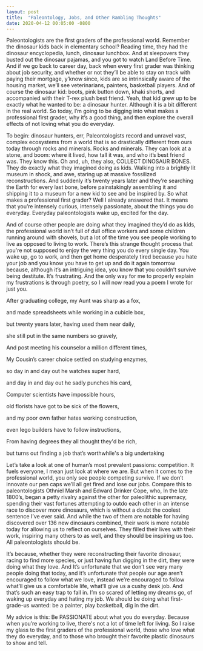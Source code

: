 ```yaml
---
layout: post
title:  "Paleontology, Jobs, and Other Rambling Thoughts"
date: 2020-04-12 00:05:00 -0800
---
```


Paleontologists are the first graders of the professional world. Remember the dinosaur kids back in elementary school? Reading time, they had the dinosaur encyclopedia, lunch, dinosaur lunchbox. And at sleepovers they busted out the dinosaur pajamas, and you got to watch Land Before Time. And if we go back to career day, back when every first grader was thinking about job security, and whether or not they’ll be able to stay on track with paying their mortgage, y’know since, kids are so intrinsically aware of the housing market, we’ll see veterinarians, painters, basketball players. And of course the dinosaur kid: boots, pink button down, khaki shorts, and accompanied with their T-rex plush best friend. Yeah, that kid grew up to be exactly what he wanted to be: a dinosaur hunter. Although it is a bit different in the real world. So today, I’m going to be digging into what makes a professional first grader, why it’s a good thing, and then explore the overall effects of not loving what you do everyday.

To begin: dinosaur hunters, err, Paleontologists record and unravel vast, complex ecosystems from a world that is so drastically different from ours today through rocks and minerals. Rocks and minerals. They can look at a stone, and boom: where it lived, how tall it was, and who it’s best friend was. They know this. Oh and, uh, they also, COLLECT DINOSAUR BONES. They do exactly what they imagined doing as kids. Walking into a brightly lit museum in shock, and awe, staring up at massive fossilized reconstructions. And suddenly it’s twenty years later and they’re searching the Earth for every last bone, before painstakingly assembling it and shipping it to a museum for a new kid to see and be inspired by. So what makes a professional first grader? Well I already answered that. It means that you’re intensely curious, intensely passionate, about the things you do everyday. Everyday paleontologists wake up, excited for the day.

And of course other people are doing what they imagined they’d do as kids, the professional world isn’t full of dull office workers and some children running around with shovels, but a lot of the time you see people working to live as opposed to living to work. There’s this strange thought process that you're not supposed to enjoy the very thing you do every single day. You wake up, go to work, and then get home desperately tired because you hate your job and you know you have to get up and do it again tomorrow because, although it’s an intriguing idea, you know that you couldn’t survive being destitute. It’s frustrating. And the only way for me to properly explain my frustrations is through poetry, so I will now read you a poem I wrote for just you.

After graduating college, my Aunt was sharp as a fox,

and made  spreadsheets while working in a cubicle box,

but twenty years later, having used them near daily,

she still put in the same numbers so gravely,

And post meeting his counselor a million different times,

My Cousin’s career choice settled on studying enzymes,

so day in and  day out he watches super hard,

and day in and  day out he sadly punches his card,

Computer scientists have impossible hours,

old florists have got to be sick of the flowers,

and my poor own father hates working construction,

even lego builders have to follow instructions,

From having degrees they all thought they'd be rich,

but turns out finding a job that’s worthwhile's a big undertaking


Let’s take a look at one of human’s most prevalent passions: competition. It fuels everyone, I mean just look at where we are. But when it comes to the professional world, you only see people competing survive. If we don’t innovate our pen caps we’ll all get fired and lose our jobs. Compare this to paleontologists Othniel Marsh and Edward Drinker Cope, who, In the late 1800’s, began a petty rivalry against the other for paleolithic supremacy, spending their vast fortunes attempting to outdo each other in an intense race to discover more dinosaurs, which is without a doubt the coolest sentence I’ve ever said. And while the two of them are notable for having discovered over 136 new dinosaurs combined, their work is more notable today for allowing us to reflect on ourselves. They filled their lives with their work, inspiring many others to as well, and they should be inspiring us too. All paleontologists should be.

It’s because, whether they were reconstructing their favorite dinosaur, racing to find more species, or just having fun digging in the dirt, they were doing what they love. And It’s unfortunate that we don’t see very many people doing that today, and it’s unfortunate that people our age aren’t encouraged to follow what we love, instead we’re encouraged to follow what’ll give us a comfortable life, what’ll give us a cushy desk job. And that’s such an easy trap to fall in. I’m so scared of letting my dreams go, of waking up everyday and hating my job. We should be doing what first-grade-us wanted: be a painter, play basketball, dig in the dirt.

My advice is this: Be PASSIONATE about what you do everyday. Because when you’re working to live, there's not a lot of time left for living. So I raise my glass to the first graders of the professional world, those who love what they do everyday, and to those who brought their favorite plastic dinosaurs to show and tell.
